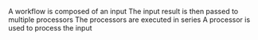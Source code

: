 A workflow is composed of an input
The input result is then passed to multiple processors
The processors are executed in series
A processor is used to process the input
